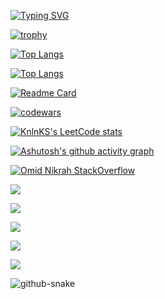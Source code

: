 [![Typing SVG](https://readme-typing-svg.herokuapp.com?color=%2336BCF7&lines=Computer+science+student)](https://git.io/typing-svg)

[![trophy](https://github-profile-trophy.vercel.app/?username=Andrey999K)](https://github.com/ryo-ma/github-profile-trophy)

<!---Для компактной версии-->
[![Top Langs](https://github-readme-stats.vercel.app/api/top-langs/?username=Andrey999K&layout=compact)](https://github.com/anuraghazra/github-readme-stats)

<!---Для подробной версии-->
[![Top Langs](https://github-readme-stats.vercel.app/api/top-langs/?username=Andrey999K)](https://github.com/anuraghazra/github-readme-stats)

[![Readme Card](https://github-readme-stats.vercel.app/api/pin/?username=Andrey999K&repo=sounds-of-nature)](https://github.com/anuraghazra/github-readme-stats)

[![codewars](https://www.codewars.com/users/Andrey999K/badges/large)](https://www.codewars.com/users/Andrey999K)

[![KnlnKS's LeetCode stats](https://leetcode-stats-six.vercel.app/api?username=Andrey999K)](https://github.com/Andrey999K/leetcode-stats)

[![Ashutosh's github activity graph](https://activity-graph.herokuapp.com/graph?username=Andrey999K)](https://github.com/Andrey999K/github-readme-activity-graph)

[![Omid Nikrah StackOverflow](https://github-readme-stackoverflow.vercel.app/?userID=21968576)](https://stackoverflow.com/users/21968576/andrey999k)

![](https://github-profile-summary-cards.vercel.app/api/cards/profile-details?username=daniilshat&theme=solarized_dark)

<!--Статистика языков в коммитах:-->
![](https://github-profile-summary-cards.vercel.app/api/cards/most-commit-language?username=Andrey999K&theme=solarized_dark)

<!--Статистика языков в репозиториях:-->
![](https://github-profile-summary-cards.vercel.app/api/cards/repos-per-language?username=Andrey999K&theme=solarized_dark)

<!--Статистика профиля:-->
![](https://github-profile-summary-cards.vercel.app/api/cards/stats?username=Andrey999K&theme=solarized_dark)

<!--Данные по коммитам за сутки:-->
![](https://github-profile-summary-cardsfeatures.vercel.app/api/cards/productive-time?username=Andrey999K&theme=solarized_dark)

<picture>
  <source media="(prefers-color-scheme: dark)" srcset="github-snake-dark.svg" />
  <source media="(prefers-color-scheme: light)" srcset="github-snake.svg" />
  <img alt="github-snake" src="github-snake.svg" />
</picture>